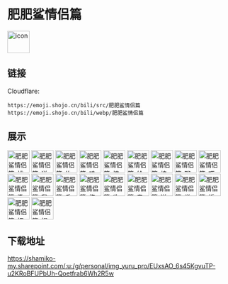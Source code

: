 # 肥肥鲨情侣篇
<img src="https://emoji.shojo.cn/bili/src/肥肥鲨情侣篇/icon.png" width="50" height="50" alt="icon">

## 链接
Cloudflare:
```
https://emoji.shojo.cn/bili/src/肥肥鲨情侣篇
https://emoji.shojo.cn/bili/webp/肥肥鲨情侣篇
```
## 展示
<img src="https://emoji.shojo.cn/bili/src/肥肥鲨情侣篇/肥肥鲨情侣篇-桃花.png" width="50" height="50" alt="肥肥鲨情侣篇-桃花">
<img src="https://emoji.shojo.cn/bili/src/肥肥鲨情侣篇/肥肥鲨情侣篇-送花.png" width="50" height="50" alt="肥肥鲨情侣篇-送花">
<img src="https://emoji.shojo.cn/bili/src/肥肥鲨情侣篇/肥肥鲨情侣篇-约会.png" width="50" height="50" alt="肥肥鲨情侣篇-约会">
<img src="https://emoji.shojo.cn/bili/src/肥肥鲨情侣篇/肥肥鲨情侣篇-哇.png" width="50" height="50" alt="肥肥鲨情侣篇-哇">
<img src="https://emoji.shojo.cn/bili/src/肥肥鲨情侣篇/肥肥鲨情侣篇-惊喜.png" width="50" height="50" alt="肥肥鲨情侣篇-惊喜">
<img src="https://emoji.shojo.cn/bili/src/肥肥鲨情侣篇/肥肥鲨情侣篇-给你爱心.png" width="50" height="50" alt="肥肥鲨情侣篇-给你爱心">
<img src="https://emoji.shojo.cn/bili/src/肥肥鲨情侣篇/肥肥鲨情侣篇-接受爱心.png" width="50" height="50" alt="肥肥鲨情侣篇-接受爱心">
<img src="https://emoji.shojo.cn/bili/src/肥肥鲨情侣篇/肥肥鲨情侣篇-聊天.png" width="50" height="50" alt="肥肥鲨情侣篇-聊天">
<img src="https://emoji.shojo.cn/bili/src/肥肥鲨情侣篇/肥肥鲨情侣篇-巧克力.png" width="50" height="50" alt="肥肥鲨情侣篇-巧克力">
<img src="https://emoji.shojo.cn/bili/src/肥肥鲨情侣篇/肥肥鲨情侣篇-撒爱心.png" width="50" height="50" alt="肥肥鲨情侣篇-撒爱心">
<img src="https://emoji.shojo.cn/bili/src/肥肥鲨情侣篇/肥肥鲨情侣篇-我的心.png" width="50" height="50" alt="肥肥鲨情侣篇-我的心">
<img src="https://emoji.shojo.cn/bili/src/肥肥鲨情侣篇/肥肥鲨情侣篇-丘比特.png" width="50" height="50" alt="肥肥鲨情侣篇-丘比特">
<img src="https://emoji.shojo.cn/bili/src/肥肥鲨情侣篇/肥肥鲨情侣篇-抱抱.png" width="50" height="50" alt="肥肥鲨情侣篇-抱抱">
<img src="https://emoji.shojo.cn/bili/src/肥肥鲨情侣篇/肥肥鲨情侣篇-收情书.png" width="50" height="50" alt="肥肥鲨情侣篇-收情书">
<img src="https://emoji.shojo.cn/bili/src/肥肥鲨情侣篇/肥肥鲨情侣篇-亲亲.png" width="50" height="50" alt="肥肥鲨情侣篇-亲亲">
<img src="https://emoji.shojo.cn/bili/src/肥肥鲨情侣篇/肥肥鲨情侣篇-送给你.png" width="50" height="50" alt="肥肥鲨情侣篇-送给你">
<img src="https://emoji.shojo.cn/bili/src/肥肥鲨情侣篇/肥肥鲨情侣篇-举高高.png" width="50" height="50" alt="肥肥鲨情侣篇-举高高">
<img src="https://emoji.shojo.cn/bili/src/肥肥鲨情侣篇/肥肥鲨情侣篇-拆礼物.png" width="50" height="50" alt="肥肥鲨情侣篇-拆礼物">
<img src="https://emoji.shojo.cn/bili/src/肥肥鲨情侣篇/肥肥鲨情侣篇-把爱送给你.png" width="50" height="50" alt="肥肥鲨情侣篇-把爱送给你">
<img src="https://emoji.shojo.cn/bili/src/肥肥鲨情侣篇/肥肥鲨情侣篇-捏脸.png" width="50" height="50" alt="肥肥鲨情侣篇-捏脸">

## 下载地址

https://shamiko-my.sharepoint.com/:u:/g/personal/img_yuru_pro/EUxsAO_6s45KgvuTP-u2KRoBFUPbUh-Qoetfrab6Wh2R5w